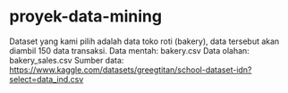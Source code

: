 # proyek-data-mining

Dataset yang kami pilih adalah data toko roti (bakery), data tersebut akan diambil 150 data transaksi. Data mentah: bakery.csv Data olahan: bakery_sales.csv Sumber data:
https://www.kaggle.com/datasets/greegtitan/school-dataset-idn?select=data_ind.csv
